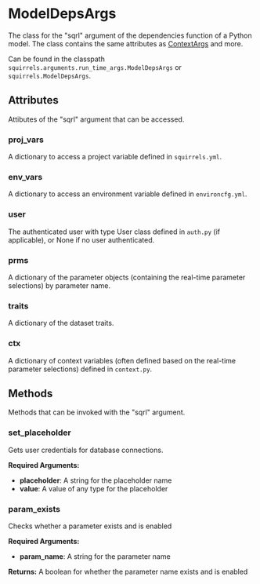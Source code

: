 # ModelDepsArgs

The class for the "sqrl" argument of the dependencies function of a Python model. The class contains the same attributes as [ContextArgs](./ContextArgs) and more.

Can be found in the classpath `squirrels.arguments.run_time_args.ModelDepsArgs` or `squirrels.ModelDepsArgs`.

## Attributes

Attibutes of the "sqrl" argument that can be accessed.

### proj_vars

A dictionary to access a project variable defined in `squirrels.yml`.

### env_vars

A dictionary to access an environment variable defined in `environcfg.yml`.

### user

The authenticated user with type User class defined in `auth.py` (if applicable), or None if no user authenticated.

### prms

A dictionary of the parameter objects (containing the real-time parameter selections) by parameter name.

### traits

A dictionary of the dataset traits.

### ctx

A dictionary of context variables (often defined based on the real-time parameter selections) defined in `context.py`.

## Methods

Methods that can be invoked with the "sqrl" argument.

### set_placeholder

Gets user credentials for database connections.

**Required Arguments:**

- **placeholder**: A string for the placeholder name
- **value**: A value of any type for the placeholder

### param_exists

Checks whether a parameter exists and is enabled

**Required Arguments:**

- **param_name**: A string for the parameter name

**Returns:** A boolean for whether the parameter name exists and is enabled
